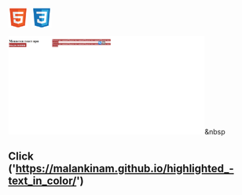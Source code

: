 <div>
  <img src="https://github.com/devicons/devicon/blob/master/icons/html5/html5-original.svg" title="html5" alt="html5" width="40" height="40"/>&nbsp
  <img src="https://github.com/devicons/devicon/blob/master/icons/css3/css3-original.svg" title="css" alt="css" width="40" height="40"/>&nbsp
<!--   <img src="https://github.com/devicons/devicon/blob/master/icons/javascript/javascript-original.svg" title="javascript" alt="javascript" width="40" height="40"/>&nbsp -->
</div>
 
 <img src="./screencapture-127-0-0-1-5500-index-html-2023-10-23-12_39_51.png" title="css" alt="css" width="400" height="200"/>&nbsp

## Click ('https://malankinam.github.io/highlighted_-text_in_color/')

